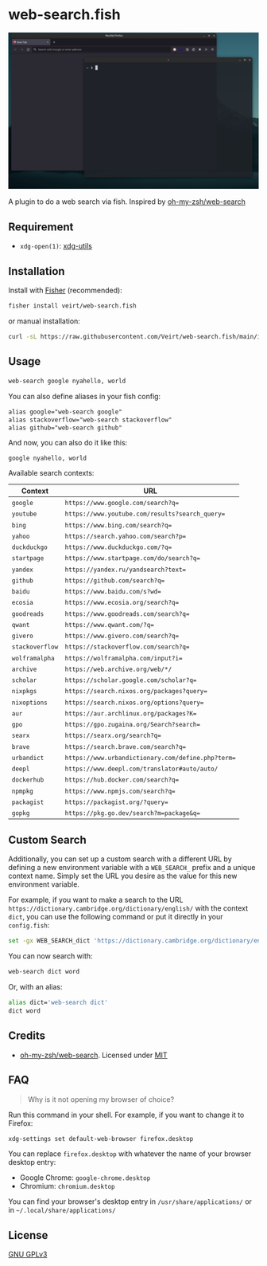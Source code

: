 # web-search.fish

![Demo](./demo.gif)

A plugin to do a web search via fish.
Inspired by [oh-my-zsh/web-search](https://github.com/ohmyzsh/ohmyzsh/tree/master/plugins/web-search)

## Requirement

- `xdg-open(1)`: [xdg-utils](https://www.freedesktop.org/wiki/Software/xdg-utils/)

## Installation

Install with [Fisher](https://github.com/jorgebucaran/fisher) (recommended):

```sh
fisher install veirt/web-search.fish
```

or manual installation:

```sh
curl -sL https://raw.githubusercontent.com/Veirt/web-search.fish/main/install.fish | fish
```

## Usage

```sh
web-search google nyahello, world
```

You can also define aliases in your fish config:

```fish
alias google="web-search google"
alias stackoverflow="web-search stackoverflow"
alias github="web-search github"
```

And now, you can also do it like this:

```sh
google nyahello, world
```

Available search contexts:

| Context         | URL                                                |
| --------------- | -------------------------------------------------- |
| `google`        | `https://www.google.com/search?q=`                 |
| `youtube`       | `https://www.youtube.com/results?search_query=`    |
| `bing`          | `https://www.bing.com/search?q=`                   |
| `yahoo`         | `https://search.yahoo.com/search?p=`               |
| `duckduckgo`    | `https://www.duckduckgo.com/?q=`                   |
| `startpage`     | `https://www.startpage.com/do/search?q=`           |
| `yandex`        | `https://yandex.ru/yandsearch?text=`               |
| `github`        | `https://github.com/search?q=`                     |
| `baidu`         | `https://www.baidu.com/s?wd=`                      |
| `ecosia`        | `https://www.ecosia.org/search?q=`                 |
| `goodreads`     | `https://www.goodreads.com/search?q=`              |
| `qwant`         | `https://www.qwant.com/?q=`                        |
| `givero`        | `https://www.givero.com/search?q=`                 |
| `stackoverflow` | `https://stackoverflow.com/search?q=`              |
| `wolframalpha`  | `https://wolframalpha.com/input?i=`                |
| `archive`       | `https://web.archive.org/web/*/`                   |
| `scholar`       | `https://scholar.google.com/scholar?q=`            |
| `nixpkgs`       | `https://search.nixos.org/packages?query=`         |
| `nixoptions`    | `https://search.nixos.org/options?query=`          |
| `aur`           | `https://aur.archlinux.org/packages?K=`            |
| `gpo`           | `https://gpo.zugaina.org/Search?search=`           |
| `searx`         | `https://searx.org/search?q=`                      |
| `brave`         | `https://search.brave.com/search?q=`               |
| `urbandict`     | `https://www.urbandictionary.com/define.php?term=` |
| `deepl`         | `https://www.deepl.com/translator#auto/auto/`      |
| `dockerhub`     | `https://hub.docker.com/search?q=`                 |
| `npmpkg`        | `https://www.npmjs.com/search?q=`                  |
| `packagist`     | `https://packagist.org/?query=`                    |
| `gopkg`         | `https://pkg.go.dev/search?m=package&q=`           |

## Custom Search

Additionally, you can set up a custom search with a different URL by defining
a new environment variable with a `WEB_SEARCH_` prefix and a unique context name.
Simply set the URL you desire as the value for this new environment variable.

For example, if you want to make a search to the URL
`https://dictionary.cambridge.org/dictionary/english/` with the context `dict`, you
can use the following command or put it directly in your `config.fish`:

```sh
set -gx WEB_SEARCH_dict 'https://dictionary.cambridge.org/dictionary/english/'
```

You can now search with:

```sh
web-search dict word
```

Or, with an alias:

```sh
alias dict='web-search dict'
dict word
```

## Credits

- [oh-my-zsh/web-search](https://github.com/ohmyzsh/ohmyzsh/tree/master/plugins/web-search). Licensed under [MIT](https://choosealicense.com/licenses/mit/)

## FAQ

> Why is it not opening my browser of choice?

Run this command in your shell. For example, if you want to change it to Firefox:

```sh
xdg-settings set default-web-browser firefox.desktop
```

You can replace `firefox.desktop` with whatever the name of your browser desktop entry:

- Google Chrome: `google-chrome.desktop`
- Chromium: `chromium.desktop`

You can find your browser's desktop entry in `/usr/share/applications/` or in `~/.local/share/applications/`

## License

[ GNU GPLv3 ](https://choosealicense.com/licenses/gpl-3.0/)
